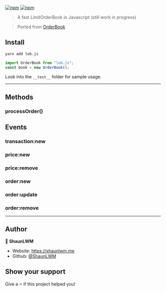 [![npm](https://img.shields.io/npm/dt/lob.js.svg)](https://github.com/ShaunLWM/lob.js/releases)
[![npm](https://img.shields.io/npm/v/lob.js.svg)](https://www.npmjs.com/package/lob.js)

> A fast LimitOrderBook in Javascript (still work in progress)

> Ported from [OrderBook](https://github.com/dyn4mik3/OrderBook)

## Install

```sh
yarn add lob.js
```

```javascript
import OrderBook from "lob.js";
const book = new OrderBook();
```

Look into the `__test__` folder for sample usage.

---

## Methods

### processOrder()

## Events

### transaction:new

### price:new

### price:remove

### order:new

### order:update

### order:remove

---

## Author

👤 **ShaunLWM**

- Website: <https://shaunlwm.me>
- Github: [@ShaunLWM](https://github.com/ShaunLWM)

## Show your support

Give a ⭐️ if this project helped you!
